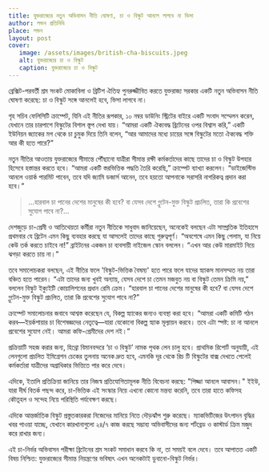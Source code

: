 ```yaml
---
title: যুক্তরাজ্যের নতুন অভিবাসন নীতি ঘোষণা, চা ও বিস্কুট আনলে লাগবে না ভিসা
author: লন্ডন প্রতিনিধি
place: লন্ডন
layout: post
cover:
   image: /assets/images/british-cha-biscuits.jpeg
   alt: যুক্তরাজ্যের চা ও বিস্কুট
   caption: যুক্তরাজ্যের চা ও বিস্কুট
---
```

ব্রেক্সিট-পরবর্তী শ্রম সংকট মোকাবিলা ও ব্রিটিশ ঐতিহ্য পুনরুজ্জীবিত করতে যুক্তরাজ্য সরকার একটি নতুন অভিবাসন নীতি ঘোষণা করেছে: চা ও বিস্কুট সঙ্গে আনলেই হবে, ভিসা লাগবে না।

গৃহ সচিব ফেলিসিটি ক্রাম্পেট, যিনি এই নীতির রূপকার, ১০ নম্বর ডাউনিং স্ট্রিটের বাইরে একটি সংবাদ সম্মেলন করেন, যেখানে তার চারপাশে বিস্কুটের বিশাল স্তূপ দেখা যায়। “আমরা একটি ঐক্যবদ্ধ ব্রিটেনের ওপর বিশ্বাস করি,” একটি ইউনিয়ন জ্যাকের মগ থেকে চা চুমুক দিয়ে তিনি বলেন, “আর আমাদের মধ্যে চায়ের সঙ্গে বিস্কুটের মতো ঐক্যবদ্ধ শক্তি আর কী হতে পারে?”

নতুন নীতির আওতায় যুক্তরাজ্যের সীমান্তে পৌঁছানো যাত্রীরা সীমান্ত রক্ষী কর্মকর্তাদের কাছে তাদের চা ও বিস্কুট উপহার হিসেবে হস্তান্তর করতে হবে। “আমরা একটি স্তরভিত্তিক পদ্ধতি তৈরি করেছি,” ক্রাম্পেট ব্যাখ্যা করলেন। “ডাইজেস্টিভ আনলে ওয়ার্ক পারমিট পাবেন, তবে যদি জ্যামি ডজার্স আনেন, তবে হয়তো আপনাকে সরাসরি নাগরিকত্ব প্রদান করা হবে।”

> ...হারবাল চা পানের দেশের মানুষের কী হবে? বা যেসব দেশে গ্লুটেন-মুক্ত বিস্কুট প্রচলিত, তারা কি প্রবেশের সুযোগ পাবে না?...

দেশজুড়ে চা-প্রেমী ও আতিথেয়তা কর্মীরা নতুন নীতিকে সাধুবাদ জানিয়েছেন, অনেকেই বলছেন এটা সাম্প্রতিক ইতিহাসে প্রথমবার যে ব্রিটেন এমন কিছু ব্যবহার করছে যা আসলেই তাদের কাছে গুরুত্বপূর্ণ। “অবশেষে এমন কিছু পেলাম, যা নিয়ে কেউ তর্ক করতে চাইবে না!” ব্রাইটনের একজন চা ব্যবসায়ী নাইজেল স্কোন বললেন। “এখন আর কেউ মারমাইট নিয়ে ঝগড়া করতে চায় না।”

তবে সমালোচকরা বলছেন, এই নীতির ফলে 'বিস্কুট-ভিত্তিক বৈষম্য' হতে পারে ফলে যাদের স্ন্যাকস মানসম্মত নয় তারা বঞ্চিত হতে পারেন। “এটা তাদের জন্য খুবই অন্যায়, যেসব দেশে চা তেমন মজবুত নয় বা বিস্কুট তেমন ক্রিমি নয়,” বললেন বিস্কুট ইক্যুইটি কোয়ালিশনের প্রধান রেমি ক্রেম। “হারবাল চা পানের দেশের মানুষের কী হবে? বা যেসব দেশে গ্লুটেন-মুক্ত বিস্কুট প্রচলিত, তারা কি প্রবেশের সুযোগ পাবে না?”

ক্রাম্পেট সমালোচনার জবাবে আশ্বস্ত করেছেন যে, বিকল্প স্ন্যাকের জন্যও ব্যবস্থা করা হবে। “আমরা একটি কমিটি গঠন করব—ইয়র্কশায়ার চা বিশেষজ্ঞদের নেতৃত্বে—যারা যেকোনো বিকল্প স্ন্যাক মূল্যায়ন করবে। তবে এটা স্পষ্ট: চা না আনলে প্রবেশের সুযোগ নেই। আমরা কফি-প্রেমীদের দেশ নই।”

প্রক্রিয়াটি সহজ করার জন্য, হিথ্রো বিমানবন্দরে ‘চা ও বিস্কুট’ নামক পৃথক লেন চালু হবে। প্রাথমিক রিপোর্ট অনুযায়ী, এই লেনগুলো প্রচলিত ইমিগ্রেশন চেকের তুলনায় অনেক দ্রুত হবে, এমনকি দূর থেকে রিচ টি বিস্কুটের বাক্স দেখতে পেলেই কর্মকর্তারা যাত্রীদের অগ্রাধিকার ভিত্তিতে পার করে দেবে।

এদিকে, ইতালি প্রতিক্রিয়া জানিয়ে তার নিজস্ব প্রতিযোগিতামূলক নীতি বিবেচনা করছে: "পিজ্জা আনলে আবাসন।" ইইউ, যারা দীর্ঘ বিতর্ক পছন্দ করে, চা-ভিত্তিক এই সংস্কার নিয়ে এখনো কোনো মন্তব্য করেনি, তবে তারা হাতে কফিসহ কৌতূহল ও সন্দেহ নিয়ে পরিস্থিতি পর্যবেক্ষণ করছে।

এদিকে আন্তর্জাতিক বিস্কুট প্রস্তুতকারকরা নিজেদের মানিয়ে নিতে দৌড়ঝাঁপ শুরু করেছে। ম্যাকভিটিজের উৎপাদন বৃদ্ধির খবর পাওয়া যাচ্ছে, যেখানে কারখানাগুলো ২৪/৭ কাজ করছে সম্ভাব্য অভিবাসীদের জন্য শর্টব্রেড ও কাস্টার্ড ক্রিম মজুদ করে রাখার জন্য।

এই চা-নির্ভর অভিবাসন পরীক্ষা ব্রিটেনের শ্রম সংকট সমাধান করবে কি না, তা সময়ই বলে দেবে। তবে আপাতত একটি বিষয় নিশ্চিত: যুক্তরাজ্যের সীমান্ত নিয়ন্ত্রণের ভবিষ্যৎ এখন অনেকটাই ডুবানো-বিস্কুট নির্ভর।